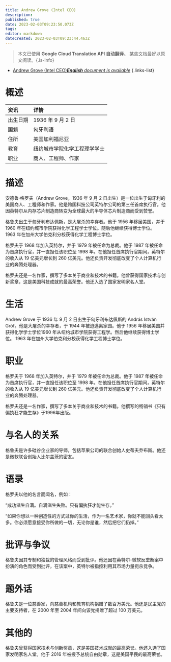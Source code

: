```yaml
---
title: Andrew Grove (Intel CEO)
description: 
published: true
date: 2023-02-03T09:23:50.073Z
tags: 
editor: markdown
dateCreated: 2023-02-03T09:23:44.463Z
---
```


> 本文已使用 **Google Cloud Translation API 自动翻译**。
某些文档最好以原文阅读。{.is-info}



- [Andrew Grove (Intel CEO)***English** document is available*](/en/Knowledge-base/Dictionary/Person/andrew-grove-intel-ceo)
{.links-list}


# 概述

|资讯 |详情 |
|:------------|:--------|
|出生日期 | 1936 年 9 月 2 日 |
|国籍 |匈牙利语 |
|住所 |美国加利福尼亚 |
|教育 |纽约城市学院化学工程理学学士 |
|职业 |商人、工程师、作家 |

# 描述

安德鲁·格罗夫（Andrew Grove，1936 年 9 月 2 日出生）是一位出生于匈牙利的美国商人、工程师和作家。他是跨国科技公司英特尔公司的第三任首席执行官。他因英特尔从内存芯片制造商转变为全球最大的半导体芯片制造商而受到赞誉。

格鲁夫出生于匈牙利布达佩斯，是大屠杀的幸存者。他于 1956 年移居美国，并于 1960 年在纽约城市学院获得化学工程学士学位。随后他继续获得博士学位。 1963 年在加州大学伯克利分校获得化学工程博士学位。

格罗夫于 1968 年加入英特尔，并于 1979 年被任命为总裁。他于 1987 年被任命为首席执行官，并一直担任该职位至 1998 年。在他担任首席执行官期间，英特尔的收入从 19 亿美元增长到 260 亿美元。他还负责开发彻底改变了个人计算机行业的奔腾处理器。

格罗夫还是一名作家，撰写了多本关于商业和技术的书籍。他曾获得国家技术与创新奖章，这是美国科技成就的最高荣誉。他还入选了国家发明家名人堂。

# 生活

Andrew Grove 于 1936 年 9 月 2 日出生于匈牙利布达佩斯的 András István Gróf。他是大屠杀的幸存者，于 1944 年被迫逃离家园。他于 1956 年移居美国并获得化学学士学位1960 年从纽约城市学院获得工程学。然后他继续获得博士学位。 1963 年在加州大学伯克利分校获得化学工程博士学位。

# 职业

格罗夫于 1968 年加入英特尔，并于 1979 年被任命为总裁。他于 1987 年被任命为首席执行官，并一直担任该职位至 1998 年。在他担任首席执行官期间，英特尔的收入从 19 亿美元增长到 260 亿美元。他还负责开发彻底改变了个人计算机行业的奔腾处理器。

格罗夫还是一名作家，撰写了多本关于商业和技术的书籍。他撰写的畅销书《只有偏执狂才能生存》于1996年出版。

# 与名人的关系

格鲁夫是许多硅谷企业家的导师，包括苹果公司的联合创始人史蒂夫乔布斯。他还是微软联合创始人比尔盖茨的密友。

# 语录

格罗夫以他的名言而闻名，例如：

“成功滋生自满。自满滋生失败。只有偏执狂才能生存。”

“如果你想以一种创造性的方式过你的生活，作为一名艺术家，你就不能回头看太多。你必须愿意接受你所做的一切，无论你是谁，然后把它们扔掉。”

# 批评与争议

格鲁夫因其专制和独裁的管理风格而受到批评。他还因在英特尔-微软反垄断案中扮演的角色而受到批评，在该案中，英特尔被指控利用其市场力量扼杀竞争。

# 题外话

格鲁夫是一位慈善家，向慈善机构和教育机构捐赠了数百万美元。他还是民主党的主要支持者，在 2000 年至 2004 年间向该党捐赠了超过 100 万美元。

# 其他的

格鲁夫曾获得国家技术与创新奖章，这是美国技术成就的最高荣誉。他还入选了国家发明家名人堂。他于 2016 年被授予总统自由勋章，这是美国平民的最高荣誉。